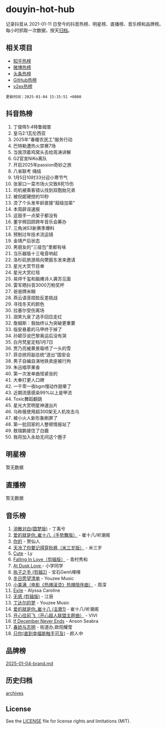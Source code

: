 # douyin-hot-hub

记录抖音从 2021-01-11 日至今的抖音热榜、明星榜、直播榜、音乐榜和品牌榜。每小时抓取一次数据，按天[归档](archives)。

## 相关项目

- [知乎热榜](https://github.com/lonnyzhang423/zhihu-hot-hub)
- [微博热榜](https://github.com/lonnyzhang423/weibo-hot-hub)
- [头条热榜](https://github.com/lonnyzhang423/toutiao-hot-hub)
- [GitHub热榜](https://github.com/lonnyzhang423/github-hot-hub)
- [v2ex热榜](https://github.com/lonnyzhang423/v2ex-hot-hub)


`更新时间：2025-01-04 15:15:51 +0800`

## 抖音热榜

1. 丁俊晖5:4特鲁姆普
1. 皇马2:1瓦伦西亚
1. 2025年“春暖农民工”服务行动
1. 巴特勒遭热火禁赛7场
1. 当我顶着鸡窝头去给周涛讲解
1. G2官宣NiKo离队
1. 开启2025年passion奇妙之旅
1. 八省联考 绳结
1. 1月5日10时33分迎小寒节气
1. 张家口一菜市场火灾致8死15伤
1. 司机被乘客错认找到双胞胎兄弟
1. 被倪妮硬控的10秒
1. 烫了个头发年龄直接“超级加辈”
1. 本周辟谣速报
1. 这鼓手一点架子都没有
1. 董宇辉回顾跨年音乐会筹办
1. 三角洲S3新赛季爆料
1. 预制过年技术流运镜
1. 金靖产后状态
1. 男朋友的“三级包”里都有啥
1. 当乐器版十三电音响起
1. 洛杉矶旅游局向樊振东发来邀请
1. 星光大赏节目单
1. 星光大赏红毯
1. 易烊千玺和脑瘫诗人龚苏见面
1. 雷军晒抖音3000万粉奖杯
1. 爸爸牌米糊
1. 燕云语音捏脸反差挑战
1. 寻找冬天的颜色
1. 拉塞尔受伤离场
1. 涵笑九泉了选手回应走红
1. 詹姆斯：我始终认为突破更重要
1. 临安悬着的马甲终于掉了
1. 孙颖莎说巴黎奥运后没有哭
1. 白月梵星定档1月7日
1. 贾乃亮被黄景瑜喷了一头的雪
1. 菲总统将副总统“逐出”国安会
1. 男子自编自演地铁卖座被行拘
1. 朱迅唱苹果香
1. 第一次发单曲怪紧张的
1. 大奉打更人口碑
1. 一千零一夜bgm慢动作甜晕了
1. 近期流感感染99%以上是甲流
1. Toxic舞蹈翻跳
1. 星光大赏明星神速出片
1. 乌称俄使用超300架无人机攻击乌
1. 被小火人新形象刷屏了
1. 第一批回家的人整顿情报站了
1. 敖瑞鹏接住了白鹿
1. 我将加入永劫无间这个圈子

## 明星榜

暂无数据

## 直播榜

暂无数据

## 音乐榜

1. [消散对白(圆梦版)](https://sf5-hl-cdn-tos.douyinstatic.com/obj/tos-cn-ve-2774/og4jB5I5IizzoZVAAAzWgBMAsMDWoArfwBOiFs) - 丁禹兮
1. [爱的就是你_崔十八（手势舞版）](https://sf6-cdn-tos.douyinstatic.com/obj/tos-cn-ve-2774/oApB2AigNyB4sTw7JhBOikMAf0oDJzMWBuIrgm) - 崔十八/听潮阁
1. [你的](https://sf5-hl-cdn-tos.douyinstatic.com/obj/tos-cn-ve-2774/oYuIeKf42jB7sEV6B2upMdpYAgfrQWj0FeRegh) - 贺仙人
1. [天冷了你要记得穿秋裤（米三岁版）](https://sf6-cdn-tos.douyinstatic.com/obj/tos-cn-ve-2774/oQlIwVIDWiZ6BQilAorS7MA0AgCkQDvcZAdm1) - 米三岁
1. [Cute](https://sf6-cdn-tos.douyinstatic.com/obj/tos-cn-ve-2774/o4IbIzHWKAAB4wsS5qMBRiiAlEBGTpQRNfFvuo) - Ly
1. [Falling In Love（剪辑版）](https://sf3-cdn-tos.douyinstatic.com/obj/tos-cn-ve-2774/o8ajpA8zzgBPahbBIO8AcKGBLJezFCRd1wfP9f) - 青村秀和
1. [ At Dusk  Love ](https://sf5-hl-cdn-tos.douyinstatic.com/obj/tos-cn-ve-2774/o8CrpCf5CaYgI4ZrtQgMQAFEfuGqNnRSDQAPBc) - 小学同学
1. [执子之手 (剪辑2)](https://sf5-hl-cdn-tos.douyinstatic.com/obj/tos-cn-ve-2774/oUoZLQjCc31XzqsBnBQUNgeKtYPBcgbFDwtfcu) - 宝石Gem\哩哩
1. [冬日愿望清单](https://sf5-hl-cdn-tos.douyinstatic.com/obj/tos-cn-ve-2774/oIIgUOeamCFCVAzxN6MFRLIBlLGpUqQxeeHrLE) - Youzee Music
1. [小美满（电影《热辣滚烫》热辣陪伴曲）](https://sf5-hl-cdn-tos.douyinstatic.com/obj/tos-cn-ve-2774/o0GAn2lSgfZIDUgtevCGDQYnFg4CwnrBaxbTZL) - 周深
1. [Exile](https://sf5-hl-cdn-tos.douyinstatic.com/obj/tos-cn-ve-2774/oYj4gAQTknKE3WW0Je8KGmQ7z1cA4FefwtbufD) - Alyssa Caroline
1. [无感 (剪辑版)](https://sf5-hl-cdn-tos.douyinstatic.com/obj/tos-cn-ve-2774/o0eIsUzJBDlQaQFC5OFlgbMEZC1TFYBftOBn6p) - 江辰
1. [丁达尔的梦](https://sf5-hl-cdn-tos.douyinstatic.com/obj/tos-cn-ve-2774/oMU3WirUZBVQkAC9ccG5P2IQirziZM2RTInUY) - Youzee Music
1. [爱的就是你_崔十八 (主歌1)](https://sf5-hl-cdn-tos.douyinstatic.com/obj/tos-cn-ve-2774/oI5BO5DhFZ6UTcNCnZaOCBLtZ7WIMQGfgnXf5E) - 崔十八/听潮阁
1. [开心往前飞（开心超人联盟主题曲）](https://sf5-hl-cdn-tos.douyinstatic.com/obj/tos-cn-ve-2774/9d8fb7c82cf1421fb93a9fe925275e0a) - VIVI
1. [If December Never Ends](https://sf5-hl-cdn-tos.douyinstatic.com/obj/tos-cn-ve-2774/oY1IQMoTgCFIBg8RZifyqlBBt1UFgitTYmxeOS) - Anson Seabra
1. [春娇与志明](https://sf5-hl-cdn-tos.douyinstatic.com/obj/tos-cn-ve-2774/e530d8fceb7044b39707d7f9ff54add1) - 街道办,欧阳耀莹
1. [只你(直到幸福能触手可及)](https://sf5-hl-cdn-tos.douyinstatic.com/obj/tos-cn-ve-2774/o0lBkRDzFTeaVSUz3ZZSCBVtZ5DIMQGfgmEAuE) - 颜人中

## 品牌榜

[2025-01-04-brand.md](archives/2025-01-04-brand.md)

## 历史归档

[archives](archives)

## License

See the [LICENSE](LICENSE) file for license rights and limitations (MIT).

